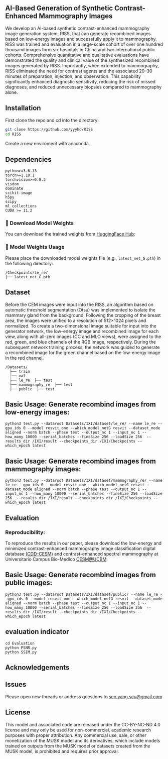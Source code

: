 ## AI-Based Generation of Synthetic Contrast-Enhanced Mammography Images

We develop an AI-based synthetic contrast-enhanced mammography image generation system, RISS, that can generate recombined images based on low-energy images and successfully apply it to mammography. RISS was trained and evaluation in a large-scale cohort of over one hundred thousand images form six hospitals in China and two international public cohorts. Comprehensive quantitative and qualitative evaluations have demonstrated the quality and clinical value of the synthesized recombined images generated by RISS. Importantly, when extended to mammography, RISS eliminated the need for contrast agents and the associated 20–30 minutes of preparation, injection, and observation. This capability significantly enhanced diagnostic sensitivity, reducing the risk of missed diagnoses, and reduced unnecessary biopsies compared to mammography alone.


## Installation
First clone the repo and cd into the directory:

```bash
git clone https://github.com/yyyhd/RISS
cd RISS
```
Create a new enviroment with anaconda.

## Dependencies
```
python>=3.6.13
torch>=1.10.1
torchvision>=0.8.2
visdom
dominate
scikit-image
h5py
scipy
ml_collections
CUDA >= 11.2
```

### 🔗 Download Model Weights

You can download the trained weights from [HuggingFace Hub](https://huggingface.co/baguai/RISS1/resolve/main/latest_net_G.pth):

### 🔧 Model Weights Usage

Please place the downloaded model weights file (e.g., `latest_net_G.pth`) in the following directory:
```
/Checkpoints/le_re/ 
├── latest_net_G.pth
```

## Dataset
Before the CEM images were input into the RISS, an algorithm based on automatic threshold segmentation (Otsu) was implemented to isolate the mammary gland from the background. Following the cropping of the breast area, the images were  unified to a resolution of 512×1024 pixels and normalized. To create a two-dimensional image suitable for input into the generator network, the low-energy image and recombined image for each view, along with all-zero images (CC and MLO views), were assigned to the red, green, and blue channels of the RGB image, respectively. During the subsequent network training process, the network was guided to generate a recombined image for the green channel based on the low-energy image in the red channel.
```
/Datasets/
  ├── train
  ├── val
  ├── le_re  ├── test
  ├── mammography_re  ├── test
  ├── public  ├── test
```

## Basic Usage: Generate recombind images from low-energy images:
```
python3 test.py --dataroot Datasets/IXI/dataset/le_re/ --name le_re --gpu_ids 0 --model resvit_one --which_model_netG resvit --dataset_mode aligned --norm batch --phase test --output_nc 1 --input_nc 1 --how_many 10000 --serial_batches --fineSize 256 --loadSize 256  --results_dir /IXI/result --checkpoints_dir /IXI/Checkpoints --which_epoch latest
```
## Basic Usage: Generate recombind images from mammography images:
```
python3 test.py --dataroot Datasets/IXI/dataset/mammography_re/ --name le_re --gpu_ids 0 --model resvit_one --which_model_netG resvit --dataset_mode aligned --norm batch --phase test --output_nc 1 --input_nc 1 --how_many 10000 --serial_batches --fineSize 256 --loadSize 256  --results_dir /IXI/result --checkpoints_dir /IXI/Checkpoints --which_epoch latest
```
## Evaluation
### Reproducibility:
To reproduce the results in our paper, please download the low-energy and minimized contrast-enhanced mammography image classification digital database [(CDD-CESM)](https://github.com/omar-mohamed/CDD-CESM-Dataset) and contrast-enhanced spectral mammography at Universitario Campus Bio-Medico [CESM@UCBM](http://www.cosbi-lab.it/cesmucbm/).

## Basic Usage: Generate recombind images from public images:
```
python3 test.py --dataroot Datasets/IXI/dataset/public/ --name le_re --gpu_ids 0 --model resvit_one --which_model_netG resvit --dataset_mode aligned --norm batch --phase test --output_nc 1 --input_nc 1 --how_many 10000 --serial_batches --fineSize 256 --loadSize 256  --results_dir /IXI/result --checkpoints_dir /IXI/Checkpoints --which_epoch latest
```
## evaluation indicator
```
cd Evaluation
python PSNR.py
python SSIM.py
```
## Acknowledgements


## Issues
Please open new threads or address questions to sen.yang.scu@gmail.com

## License
This model and associated code are released under the CC-BY-NC-ND 4.0 license and may only be used for non-commercial, academic research purposes with proper attribution. Any commercial use, sale, or other monetization of the MUSK model and its derivatives, which include models trained on outputs from the MUSK model or datasets created from the MUSK model, is prohibited and requires prior approval.
